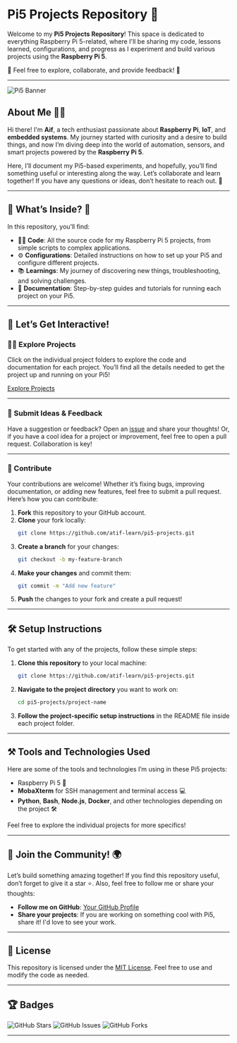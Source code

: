 # Pi5 Projects Repository 🚀

Welcome to my **Pi5 Projects Repository**! This space is dedicated to everything Raspberry Pi 5-related, where I'll be sharing my code, lessons learned, configurations, and progress as I experiment and build various projects using the **Raspberry Pi 5**. 

🔧 Feel free to explore, collaborate, and provide feedback! 🙌

---

![Pi5 Banner](https://via.placeholder.com/1200x400.png?text=Pi5+Projects+Repository)

## About Me 👨‍💻

Hi there! I'm **Aif**, a tech enthusiast passionate about **Raspberry Pi**, **IoT**, and **embedded systems**. My journey started with curiosity and a desire to build things, and now I’m diving deep into the world of automation, sensors, and smart projects powered by the **Raspberry Pi 5**. 

Here, I’ll document my Pi5-based experiments, and hopefully, you’ll find something useful or interesting along the way. Let’s collaborate and learn together! If you have any questions or ideas, don’t hesitate to reach out. 💬

---

## 🔎 What’s Inside? 📂

In this repository, you’ll find:

- 🧑‍💻 **Code**: All the source code for my Raspberry Pi 5 projects, from simple scripts to complex applications.
- ⚙️ **Configurations**: Detailed instructions on how to set up your Pi5 and configure different projects.
- 📚 **Learnings**: My journey of discovering new things, troubleshooting, and solving challenges.
- 📝 **Documentation**: Step-by-step guides and tutorials for running each project on your Pi5.

---

## 🎯 Let’s Get Interactive!

### 🧑‍💻 Explore Projects

Click on the individual project folders to explore the code and documentation for each project. You’ll find all the details needed to get the project up and running on your Pi5!

[Explore Projects](https://github.com/your-username/pi5-projects)

---

### 🤖 Submit Ideas & Feedback

Have a suggestion or feedback? Open an [issue](https://github.com/your-username/pi5-projects/issues) and share your thoughts! Or, if you have a cool idea for a project or improvement, feel free to open a pull request. Collaboration is key!

---

### 🔄 Contribute

Your contributions are welcome! Whether it’s fixing bugs, improving documentation, or adding new features, feel free to submit a pull request. Here’s how you can contribute:

1. **Fork** this repository to your GitHub account.
2. **Clone** your fork locally:
    ```bash
    git clone https://github.com/atif-learn/pi5-projects.git
    ```
3. **Create a branch** for your changes:
    ```bash
    git checkout -b my-feature-branch
    ```
4. **Make your changes** and commit them:
    ```bash
    git commit -m "Add new feature"
    ```
5. **Push** the changes to your fork and create a pull request!

---

## 🛠️ Setup Instructions

To get started with any of the projects, follow these simple steps:

1. **Clone this repository** to your local machine:
    ```bash
    git clone https://github.com/atif-learn/pi5-projects.git
    ```

2. **Navigate to the project directory** you want to work on:
    ```bash
    cd pi5-projects/project-name
    ```

3. **Follow the project-specific setup instructions** in the README file inside each project folder.

---

## ⚒️ Tools and Technologies Used

Here are some of the tools and technologies I’m using in these Pi5 projects:

- Raspberry Pi 5 🍓
- **MobaXterm** for SSH management and terminal access 💻
- **Python**, **Bash**, **Node.js**, **Docker**, and other technologies depending on the project 🛠️

Feel free to explore the individual projects for more specifics!

---

## 💬 Join the Community! 🌍

Let’s build something amazing together! If you find this repository useful, don’t forget to give it a star ⭐. Also, feel free to follow me or share your thoughts:

- **Follow me on GitHub**: [Your GitHub Profile](https://github.com/atif-learn)
- **Share your projects**: If you are working on something cool with Pi5, share it! I'd love to see your work.

---

## 📜 License

This repository is licensed under the [MIT License](LICENSE). Feel free to use and modify the code as needed.

---

## 🏆 Badges

![GitHub Stars](https://img.shields.io/github/stars/atif-learn/pi5-projects?style=social)
![GitHub Issues](https://img.shields.io/github/issues/atif-learn/pi5-projects?color=green)
![GitHub Forks](https://img.shields.io/github/forks/atif-learn/pi5-projects?style=social)

---

